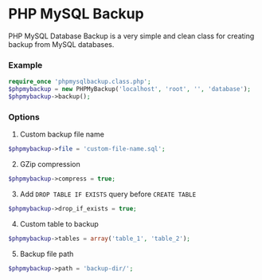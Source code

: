 # PHP MySQL Backup

PHP MySQL Database Backup is a very simple and clean class for creating backup from MySQL databases.



### Example
```php
require_once 'phpmysqlbackup.class.php';
$phpmybackup = new PHPMyBackup('localhost', 'root', '', 'database');
$phpmybackup->backup();
```


### Options

1. Custom backup file name
```php
$phpmybackup->file = 'custom-file-name.sql';
```

2. GZip compression
```php
$phpmybackup->compress = true;
```

3. Add `DROP TABLE IF EXISTS` query before `CREATE TABLE`
```php
$phpmybackup->drop_if_exists = true;
```

4. Custom table to backup
```php
$phpmybackup->tables = array('table_1', 'table_2');
```

5. Backup file path
```php
$phpmybackup->path = 'backup-dir/';
```

